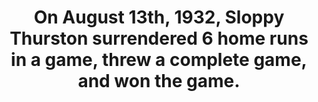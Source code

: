---
title:      
  - On August 13th, 1932, Sloppy Thurston surrendered 6 home runs in a game, threw a complete game, and won the game.
secondary:
  - Pitching for the Dodgers, Thurston won his game against the Giants 18 to 9. He helped himself out by going 4 for 5 at the plate.
reference:
  - http://www.baseball-reference.com/boxes/NY1/NY1193208131.shtml
---